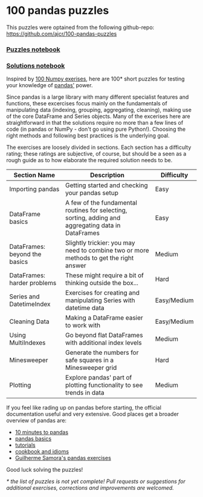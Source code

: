 # 100 pandas puzzles

This puzzles were optained from the following github-repo: https://github.com/ajcr/100-pandas-puzzles

### [Puzzles notebook](https://github.com/ajcr/100-pandas-puzzles/blob/master/100-pandas-puzzles.ipynb)
### [Solutions notebook](https://github.com/ajcr/100-pandas-puzzles/blob/master/100-pandas-puzzles-with-solutions.ipynb)

Inspired by [100 Numpy exerises](https://github.com/rougier/numpy-100), here are 100* short puzzles for testing your knowledge of [pandas'](http://pandas.pydata.org/) power.

Since pandas is a large library with many different specialist features and functions, these excercises focus mainly on the fundamentals of manipulating data (indexing, grouping, aggregating, cleaning), making use of the core DataFrame and Series objects. Many of the excerises here are straightforward in that the solutions require no more than a few lines of code (in pandas or NumPy - don't go using pure Python!). Choosing the right methods and following best practices is the underlying goal.

The exercises are loosely divided in sections. Each section has a difficulty rating; these ratings are subjective, of course, but should be a seen as a rough guide as to how elaborate the required solution needs to be.



| Section Name  | Description |  Difficulty |
| ------------- | ------------- | ------------- |
| Importing pandas  | Getting started and checking your pandas setup  | Easy |
| DataFrame basics  | A few of the fundamental routines for selecting, sorting, adding and aggregating data in DataFrames  | Easy  |
| DataFrames: beyond the basics  | Slightly trickier: you may need to combine two or more methods to get the right answer  | Medium |
| DataFrames: harder problems  | These might require a bit of thinking outside the box...  | Hard |
| Series and DatetimeIndex  | Exercises for creating and manipulating Series with datetime data  | Easy/Medium |
| Cleaning Data  | Making a DataFrame easier to work with  | Easy/Medium |
| Using MultiIndexes  | Go beyond flat DataFrames with additional index levels  | Medium |
| Minesweeper | Generate the numbers for safe squares in a Minesweeper grid | Hard |
| Plotting | Explore pandas' part of plotting functionality to see trends in data | Medium |



If you feel like rading up on pandas before starting, the official documentation useful and very extensive. Good places get a broader overview of pandas are:

- [10 minutes to pandas](http://pandas.pydata.org/pandas-docs/version/0.17.0/10min.html)
- [pandas basics](http://pandas.pydata.org/pandas-docs/version/0.17.0/basics.html)
- [tutorials](http://pandas.pydata.org/pandas-docs/stable/tutorials.html)
- [cookbook and idioms](http://pandas.pydata.org/pandas-docs/version/0.17.0/cookbook.html#cookbook)
- [Guilherme Samora's pandas exercises](https://github.com/guipsamora/pandas_exercises)

Good luck solving the puzzles!

*\* the list of puzzles is not yet complete! Pull requests or suggestions for additional exercises, corrections and improvements are welcomed.*
